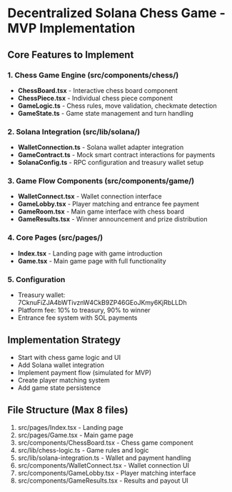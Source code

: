 # Decentralized Solana Chess Game - MVP Implementation

## Core Features to Implement

### 1. Chess Game Engine (src/components/chess/)
- **ChessBoard.tsx** - Interactive chess board component
- **ChessPiece.tsx** - Individual chess piece component
- **GameLogic.ts** - Chess rules, move validation, checkmate detection
- **GameState.ts** - Game state management and turn handling

### 2. Solana Integration (src/lib/solana/)
- **WalletConnection.ts** - Solana wallet adapter integration
- **GameContract.ts** - Mock smart contract interactions for payments
- **SolanaConfig.ts** - RPC configuration and treasury wallet setup

### 3. Game Flow Components (src/components/game/)
- **WalletConnect.tsx** - Wallet connection interface
- **GameLobby.tsx** - Player matching and entrance fee payment
- **GameRoom.tsx** - Main game interface with chess board
- **GameResults.tsx** - Winner announcement and prize distribution

### 4. Core Pages (src/pages/)
- **Index.tsx** - Landing page with game introduction
- **Game.tsx** - Main game page with full functionality

### 5. Configuration
- Treasury wallet: 7CknuFiZJA4bWTivznW4CkB9ZP46GEoJKmy6KjRbLLDh
- Platform fee: 10% to treasury, 90% to winner
- Entrance fee system with SOL payments

## Implementation Strategy
- Start with chess game logic and UI
- Add Solana wallet integration
- Implement payment flow (simulated for MVP)
- Create player matching system
- Add game state persistence

## File Structure (Max 8 files)
1. src/pages/Index.tsx - Landing page
2. src/pages/Game.tsx - Main game page
3. src/components/ChessBoard.tsx - Chess game component
4. src/lib/chess-logic.ts - Game rules and logic
5. src/lib/solana-integration.ts - Wallet and payment handling
6. src/components/WalletConnect.tsx - Wallet connection UI
7. src/components/GameLobby.tsx - Player matching interface
8. src/components/GameResults.tsx - Results and payout UI